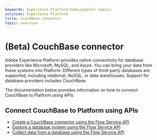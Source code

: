 ```yaml
---
keywords: Experience Platform;home;popular topics
solution: Experience Platform
title: CouchBase connector
topic: overview
---
```


# (Beta) CouchBase connector

Adobe Experience Platform provides native connectivity for database providers like Microsoft, MySQL, and Azure. You can bring your data from these systems into Platform. Different types of third-party databases are supported, including relational, NoSQL, or data warehouses. Support for database providers includes CouchBase.

The documentation below provides information on how to connect CouchBase to Platform using APIs:

## Connect CouchBase to Platform using APIs

- [Create a CouchBase connector using the Flow Service API](../../tutorials/api/create/databases/couchbase.md)
- [Explore a database system using the Flow Service API](../../tutorials/api/explore/database-nosql.md)
- [Collect data from a database using the Flow Service API](../../tutorials/api/collect/database-nosql.md)
